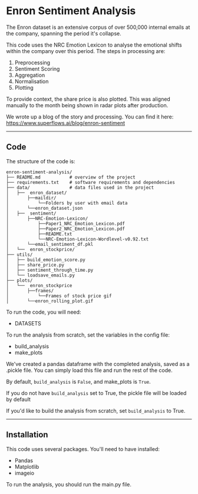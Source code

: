 # Enron Sentiment Analysis

The Enron dataset is an extensive corpus of over 500,000 internal emails at the company, spanning the period it's collapse. 

This code uses the NRC Emotion Lexicon to analyse the emotional shifts within the company over this period. The steps in processing are: 

1. Preprocessing
2. Sentiment Scoring
3. Aggregation
4. Normalisation
5. Plotting

To provide context, the share price is also plotted. This was aligned manually to the month being shown in radar plots after production. 

We wrote up a blog of the story and processing. You can find it here: https://www.superflows.ai/blog/enron-sentiment

----
## Code

The structure of the code is:
```
enron-sentiment-analysis/
├── README.md           # overview of the project
├── requirements.txt    # software requirements and dependencies
├── data/               # data files used in the project
│   ├──  enron_dataset/
│       ├──maildir/
│           └──Folders by user with email data
│       └──enron_dataset.json
│   ├──  sentiment/
│       ├──NRC-Emotion-Lexicon/
│           ├──Paper1_NRC_Emotion_Lexicon.pdf
│           ├──Paper2_NRC_Emotion_Lexicon.pdf
│           ├──README.txt
│           └──NRC-Emotion-Lexicon-Wordlevel-v0.92.txt
│       └──email_sentiment_df.pkl
│   └──  enron_stockprice/
├── utils/
│   ├── build_emotion_score.py
│   ├── share_price.py
│   ├── sentiment_through_time.py
│   └── loadsave_emails.py
├── plots/
│   └──  enron_stockprice
│       ├──frames/
│           └──Frames of stock price gif
│       └──enron_rolling_plot.gif
```

To run the code, you will need:
- DATASETS

To run the analysis from scratch, set the variables in the config file:
- build_analysis
- make_plots

We've created a pandas dataframe with the completed analysis, saved as a .pickle file. You can simply load this file
and run the rest of the code. 

By default, ```build_analysis``` is ```False```, and make_plots is ```True```.

If you do not have ```build_analysis``` set to True, the pickle file will be loaded by default

If you'd like to build the analysis from scratch, set ```build_analysis``` to True. 

----
## Installation 

This code uses several packages. You'll need to have installed:
- Pandas
- Matplotlib
- imageio

To run the analysis, you should run the main.py file. 

